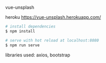 vue-unsplash

heroku
https://vue-unsplash.herokuapp.com/

```bash
# install dependencies
$ npm install

# serve with hot reload at localhost:8080
$ npm run serve

```

libraries used: axios, bootstrap
